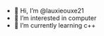 - 👋 Hi, I’m @lauxieouxe21
- 👀 I’m interested in computer
- 🌱 I’m currently learning c++

<!---
lauxieouxe21/lauxieouxe21 is a ✨ special ✨ repository because its `README.md` (this file) appears on your GitHub profile.
You can click the Preview link to take a look at your changes.
--->
